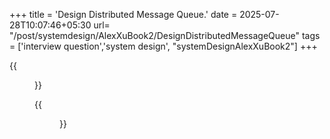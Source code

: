 +++
title = 'Design Distributed Message Queue.'
date = 2025-07-28T10:07:46+05:30
url= "/post/systemdesign/AlexXuBook2/DesignDistributedMessageQueue"
tags = ['interview question','system design', "systemDesignAlexXuBook2"]
+++

{{<figure src="/images/SystemDesign/DesignExample/DistrubutedMessageQueue/ProducerBufferRouting.PNG" alt="UserRequest." caption="">}}

{{<figure src="/images/SystemDesign/DesignExample/DistrubutedMessageQueue/MessageQueueSummary.PNG" alt="UserRequest." caption="">}}